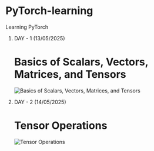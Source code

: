 # PyTorch-learning
Learning PyTorch

1. DAY - 1 (13/05/2025)
   # Basics of Scalars, Vectors, Matrices, and Tensors
   
   ![Basics of Scalars, Vectors, Matrices, and Tensors](https://github.com/user-attachments/assets/0d6dbd11-e235-4945-be8e-93ad9c57f91e)

2. DAY - 2 (14/05/2025)
   # Tensor Operations

   ![Tensor Operations](https://github.com/user-attachments/assets/551e9882-e54b-487b-97b6-550386cb654a)
